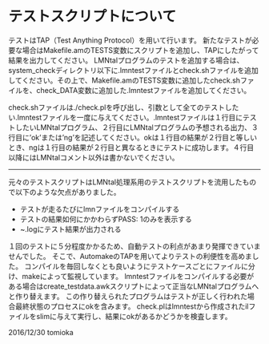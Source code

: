 # テストスクリプトについて
テストはTAP（Test Anything Protocol）を用いて行います。
新たなテストが必要な場合はMakefile.amのTESTS変数にスクリプトを追加し、TAPにしたがって結果を出力してください。
LMNtalプログラムのテストを追加する場合は、system_checkディレクトリ以下に.lmntestファイルとcheck.shファイルを追加してください。その上で、Makefile.amのTESTS変数に追加したcheck.shファイルを、check_DATA変数に追加した.lmntestファイルを追加してください。

check.shファイルは./check.plを呼び出し、引数として全てのテストしたい.lmntestファイルを一度に与えてください。.lmntestファイルは１行目にテストしたいLMNtalプログラム、２行目にLMNtalプログラムの予想される出力、３行目に’ok’または’ng’を記述してください。okは１行目の結果が２行目と等しいとき、ngは１行目の結果が２行目と異なるときにテストに成功します。４行目以降にはLMNtalコメント以外は書かないでください。

----

元々のテストスクリプトはLMNtal処理系用のテストスクリプトを流用したもので以下のような欠点がありました。

- テストが走るたびにlmnファイルをコンパイルする
- テストの結果如何にかかわらずPASS: 1のみを表示する
- ~.logにテスト結果が出力される

１回のテストに５分程度かかるため、自動テストの利点があまり発揮できていませんでした。
そこで、AutomakeのTAPを用いてよりテストの利便性を高めました。
コンパイルを毎回しなくとも良いようにテストケースごとにファイルに分け、makeによって監視しています。
lmntestファイルをコンパイルする必要がある場合はcreate_testdata.awkスクリプトによって正当なLMNtalプログラムへと作り替えます。
この作り替えられたプログラムはテストが正しく行われた場合最終状態のプロセスにokを含みます。
check.plはlmntestから作成されたilファイルをslimに与えて実行し、結果にokがあるかどうかを検査します。

2016/12/30 tomioka